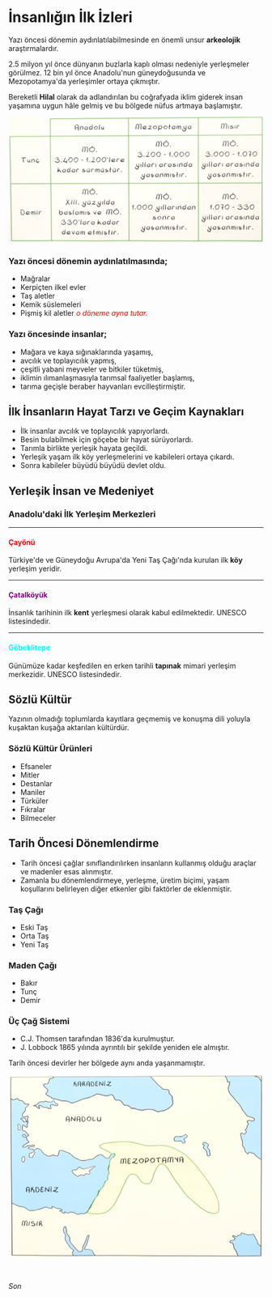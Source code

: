 # İnsanlığın İlk İzleri

Yazı öncesi dönemin aydınlatılabilmesinde en önemli unsur <b>arkeolojik</b> araştırmalardır.

2.5 milyon yıl önce dünyanın buzlarla kaplı olması nedeniyle yerleşmeler görülmez.
12 bin yıl önce Anadolu'nun güneydoğusunda ve Mezopotamya'da yerleşimler ortaya çıkmıştır.

Bereketli <b>Hilal</b> olarak da adlandırılan bu coğrafyada iklim giderek insan yaşamına uygun hâle gelmiş ve bu bölgede nüfus artmaya başlamıştır.

![01](01.png)

### Yazı öncesi dönemin aydınlatılmasında;

- Mağralar
- Kerpiçten ilkel evler
- Taş aletler
- Kemik süslemeleri
- Pişmiş kil aletler
<span style="color: red;"><i>o döneme ayna tutar.</i></span>

### Yazı öncesinde insanlar;

- Mağara ve kaya sığınaklarında yaşamış,
- avcılık ve toplayıcılık yapmış,
- çeşitli yabani meyveler ve bitkiler tüketmiş,
- iklimin ılımanlaşmasıyla tarımsal faaliyetler başlamış,
- tarıma geçişle beraber hayvanları evcilleştirmiştir.
&nbsp;
## İlk İnsanların Hayat Tarzı ve Geçim Kaynakları

- İlk insanlar avcılık ve toplayıcılık yapıyorlardı.
- Besin bulabilmek için göçebe bir hayat sürüyorlardı.
- Tarımla birlikte yerleşik hayata geçildi.
- Yerleşik yaşam ilk köy yerleşmelerini ve kabileleri ortaya çıkardı.
- Sonra kabileler büyüdü büyüdü devlet oldu.
&nbsp;
## Yerleşik İnsan ve Medeniyet

### Anadolu'daki İlk Yerleşim Merkezleri

* * *

#### <span style="color: red;">Çayönü</span>

Türkiye'de ve Güneydoğu Avrupa'da Yeni Taş Çağı'nda kurulan ilk <b>köy</b> yerleşim yeridir.

* * *

#### <span style="color: purple;">Çatalköyük</span>

İnsanlık tarihinin ilk <b>kent</b> yerleşmesi olarak kabul edilmektedir. UNESCO listesindedir.

* * *

#### <span style="color: cyan;">Göbeklitepe</span>

Günümüze kadar keşfedilen en erken tarihli <b>tapınak</b> mimari yerleşim merkezidir. UNESCO listesindedir.
&nbsp;

## Sözlü Kültür

Yazının olmadığı toplumlarda kayıtlara geçmemiş ve konuşma dili yoluyla kuşaktan kuşağa aktarılan kültürdür.

### Sözlü Kültür Ürünleri

- Efsaneler
- Mitler
- Destanlar
- Maniler
- Türküler
- Fıkralar
- Bilmeceler

## Tarih Öncesi Dönemlendirme

- Tarih öncesi çağlar sınıflandırılırken insanların kullanmış olduğu araçlar ve madenler esas alınmıştır.
- Zamanla bu dönemlendirmeye, yerleşme, üretim biçimi, yaşam koşullarını belirleyen diğer etkenler gibi faktörler de eklenmiştir.

### Taş Çağı

- Eski Taş
- Orta Taş
- Yeni Taş
&nbsp;

### Maden Çağı

- Bakır
- Tunç
- Demir
&nbsp;

### Üç Çağ Sistemi

- C.J. Thomsen tarafından 1836'da kurulmuştur.
- J. Lobbock 1865 yılında ayrıntılı bir şekilde yeniden ele almıştır.
&nbsp;

Tarih öncesi devirler her bölgede aynı anda yaşanmamıştır.
&nbsp;

![02](02.png)

<br>

<i>Son<i>
